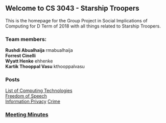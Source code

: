 ## Welcome to CS 3043 - Starship Troopers

This is the homepage for the Group Project in Social Implications of Computing for D Term of 2018 with all things related to Starship Troopers. 

### Team members: 

**Rushdi Abualhaija**  rmabualhaija   
**Forrest Cinelli**   
**Wyatt Henke**  ehhenke   
**Kartik Thooppal Vasu**  kthooppalvasu  

### Posts 
[List of Computing Technologies](posts/list-of-computing-technologies.md)  
[Freedom of Speech](posts/freedomofspeech.md)  
[Information Privacy](posts/privacy.md)
[Crime](posts/crime.md)
### [Meeting Minutes](meeting_minutes.md)
